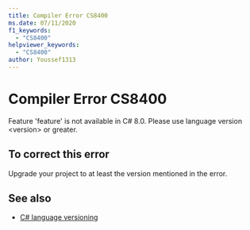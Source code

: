 ```yaml
---
title: Compiler Error CS8400
ms.date: 07/11/2020
f1_keywords:
  - "CS8400"
helpviewer_keywords:
  - "CS8400"
author: Youssef1313
---
```

# Compiler Error CS8400

Feature 'feature' is not available in C# 8.0. Please use language version \<version> or greater.

## To correct this error

Upgrade your project to at least the version mentioned in the error.

## See also

- [C# language versioning](../configure-language-version.md)
